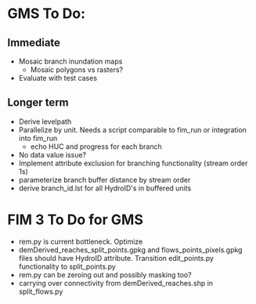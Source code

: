 # GMS To Do: 
## Immediate
- Mosaic branch inundation maps
    - Mosaic polygons vs rasters?
- Evaluate with test cases

## Longer term
- Derive levelpath
- Parallelize by unit. Needs a script comparable to fim_run or integration into fim_run
    - echo HUC and progress for each branch
- No data value issue?
- Implement attribute exclusion for branching functionality (stream order 1s)
- parameterize branch buffer distance by stream order
- derive branch_id.lst for all HydroID's in buffered units

# FIM 3 To Do for GMS
- rem.py is current bottleneck. Optimize
- demDerived_reaches_split_points.gpkg and flows_points_pixels.gpkg files should have HydroID attribute. Transition edit_points.py functionality to split_points.py
- rem.py can be zeroing out and possibly masking too?
- carrying over connectivity from demDerived_reaches.shp in split_flows.py

